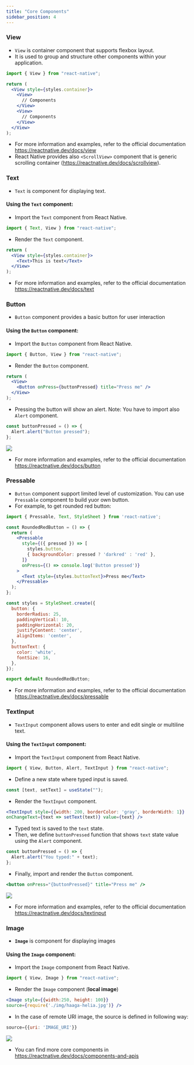 ```yaml
---
title: "Core Components"
sidebar_position: 4
---
```


### View 
- `View` is container component that supports flexbox layout.
- It is used to group and structure other components within your application. 

```jsx
import { View } from "react-native";

return (
  <View style={styles.container}>
    <View>
      // Components
    </View>
    <View>
      // Components
    </View>
  </View>
);
```
- For more information and examples, refer to the official documentation https://reactnative.dev/docs/view
- React Native provides also `<ScrollView>` component that is generic scrolling container (https://reactnative.dev/docs/scrollview).

### Text
- `Text` is component for displaying text.

#### Using the `Text` component:
- Import the `Text` component from React Native.

```js
import { Text, View } from "react-native";
```
- Render the `Text` component.
```jsx
return (
  <View style={styles.container}>
    <Text>This is text</Text>
  </View>
);
```
- For more information and examples, refer to the official documentation https://reactnative.dev/docs/text

### Button
- `Button` component provides a basic button for user interaction

#### Using the `Button` component:
- Import the `Button` component from React Native.
```js
import { Button, View } from "react-native";
```
- Render the `Button` component.

```jsx
return (
  <View>
    <Button onPress={buttonPressed} title="Press me" />
  </View>
);
```
- Pressing the button will show an alert. Note: You have to import also `Alert` component.
```js
const buttonPressed = () => {
  Alert.alert("Button pressed");
};
```
![](img/button.png)

- For more information and examples, refer to the official documentation https://reactnative.dev/docs/button

### Pressable
- `Button` component support limited level of customization. You can use `Pressable` component to build yuor own button.
- For example, to get rounded red button:
```jsx
import { Pressable, Text, StyleSheet } from 'react-native';

const RoundedRedButton = () => {
  return (
    <Pressable
      style={({ pressed }) => [
        styles.button,
        { backgroundColor: pressed ? 'darkred' : 'red' },
      ]}
      onPress={() => console.log('Button pressed')}
    >
      <Text style={styles.buttonText}>Press me</Text>
    </Pressable>
  );
};

const styles = StyleSheet.create({
  button: {
    borderRadius: 25,
    paddingVertical: 10,
    paddingHorizontal: 20,
    justifyContent: 'center',
    alignItems: 'center',
  },
  buttonText: {
    color: 'white',
    fontSize: 16,
  },
});

export default RoundedRedButton;

```
- For more information and examples, refer to the official documentation https://reactnative.dev/docs/pressable

### TextInput
- `TextInput` component allows users to enter and edit single or multiline text.

#### Using the `TextInput` component:
- Import the `TextInput` component from React Native.

```js
import { View, Button, Alert, TextInput } from "react-native";
```

- Define a new state where typed input is saved.

```js
const [text, setText] = useState("");
```
- Render the `TextInput` component.
```jsx
<TextInput style={{width: 200, borderColor: 'gray', borderWidth: 1}}
onChangeText={text => setText(text)} value={text} />
```
- Typed text is saved to the `text` state.
- Then, we define `buttonPressed` function that shows `text` state value using the `Alert` component.

```js
const buttonPressed = () => {
  Alert.alert("You typed:" + text);
};
```
- Finally, import and render the `Button` component.
```jsx
<button onPress="{buttonPressed}" title="Press me" />
```
![](img/textinput.png)

- For more information and examples, refer to the official documentation https://reactnative.dev/docs/textinput

### Image
- **`Image`** is component for displaying images

#### Using the `Image` component:
- Import the `Image` component from React Native.

```js
import { View, Image } from "react-native";
```

- Render the `Image` component (**local image**)

```jsx
<Image style={{width:250, height: 100}}
source={require('./img/haaga-helia.jpg')} />
```
- In the case of remote URI image, the source is defined in following way:
```jsx
source={{uri: 'IMAGE_URI'}}
```

![](img/image.png)

- You can find more core components in https://reactnative.dev/docs/components-and-apis